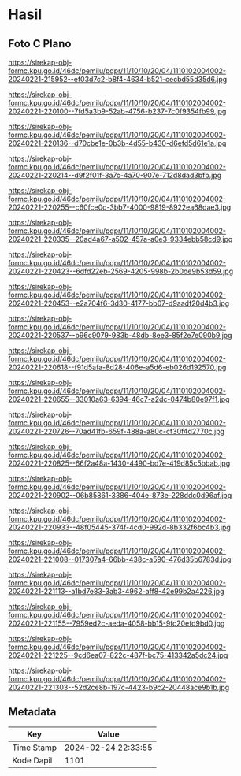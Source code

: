 # Hasil

## Foto C Plano

https://sirekap-obj-formc.kpu.go.id/46dc/pemilu/pdpr/11/10/10/20/04/1110102004002-20240221-215952--ef03d7c2-b8f4-4634-b521-cecbd55d35d6.jpg

https://sirekap-obj-formc.kpu.go.id/46dc/pemilu/pdpr/11/10/10/20/04/1110102004002-20240221-220100--7fd5a3b9-52ab-4756-b237-7c0f9354fb99.jpg

https://sirekap-obj-formc.kpu.go.id/46dc/pemilu/pdpr/11/10/10/20/04/1110102004002-20240221-220136--d70cbe1e-0b3b-4d55-b430-d6efd5d61e1a.jpg

https://sirekap-obj-formc.kpu.go.id/46dc/pemilu/pdpr/11/10/10/20/04/1110102004002-20240221-220214--d9f2f01f-3a7c-4a70-907e-712d8dad3bfb.jpg

https://sirekap-obj-formc.kpu.go.id/46dc/pemilu/pdpr/11/10/10/20/04/1110102004002-20240221-220255--c60fce0d-3bb7-4000-9819-8922ea68dae3.jpg

https://sirekap-obj-formc.kpu.go.id/46dc/pemilu/pdpr/11/10/10/20/04/1110102004002-20240221-220335--20ad4a67-a502-457a-a0e3-9334ebb58cd9.jpg

https://sirekap-obj-formc.kpu.go.id/46dc/pemilu/pdpr/11/10/10/20/04/1110102004002-20240221-220423--6dfd22eb-2569-4205-998b-2b0de9b53d59.jpg

https://sirekap-obj-formc.kpu.go.id/46dc/pemilu/pdpr/11/10/10/20/04/1110102004002-20240221-220453--e2a704f6-3d30-4177-bb07-d9aadf20d4b3.jpg

https://sirekap-obj-formc.kpu.go.id/46dc/pemilu/pdpr/11/10/10/20/04/1110102004002-20240221-220537--b96c9079-983b-48db-8ee3-85f2e7e090b9.jpg

https://sirekap-obj-formc.kpu.go.id/46dc/pemilu/pdpr/11/10/10/20/04/1110102004002-20240221-220618--f91d5afa-8d28-406e-a5d6-eb026d192570.jpg

https://sirekap-obj-formc.kpu.go.id/46dc/pemilu/pdpr/11/10/10/20/04/1110102004002-20240221-220655--33010a63-6394-46c7-a2dc-0474b80e97f1.jpg

https://sirekap-obj-formc.kpu.go.id/46dc/pemilu/pdpr/11/10/10/20/04/1110102004002-20240221-220726--70ad41fb-659f-488a-a80c-cf30f4d2770c.jpg

https://sirekap-obj-formc.kpu.go.id/46dc/pemilu/pdpr/11/10/10/20/04/1110102004002-20240221-220825--66f2a48a-1430-4490-bd7e-419d85c5bbab.jpg

https://sirekap-obj-formc.kpu.go.id/46dc/pemilu/pdpr/11/10/10/20/04/1110102004002-20240221-220902--06b85861-3386-404e-873e-228ddc0d96af.jpg

https://sirekap-obj-formc.kpu.go.id/46dc/pemilu/pdpr/11/10/10/20/04/1110102004002-20240221-220933--48f05445-374f-4cd0-992d-8b332f6bc4b3.jpg

https://sirekap-obj-formc.kpu.go.id/46dc/pemilu/pdpr/11/10/10/20/04/1110102004002-20240221-221008--017307a4-66bb-438c-a590-476d35b6783d.jpg

https://sirekap-obj-formc.kpu.go.id/46dc/pemilu/pdpr/11/10/10/20/04/1110102004002-20240221-221113--a1bd7e83-3ab3-4962-aff8-42e99b2a4226.jpg

https://sirekap-obj-formc.kpu.go.id/46dc/pemilu/pdpr/11/10/10/20/04/1110102004002-20240221-221155--7959ed2c-aeda-4058-bb15-9fc20efd9bd0.jpg

https://sirekap-obj-formc.kpu.go.id/46dc/pemilu/pdpr/11/10/10/20/04/1110102004002-20240221-221225--9cd6ea07-822c-487f-bc75-413342a5dc24.jpg

https://sirekap-obj-formc.kpu.go.id/46dc/pemilu/pdpr/11/10/10/20/04/1110102004002-20240221-221303--52d2ce8b-197c-4423-b9c2-20448ace9b1b.jpg


## Metadata

| Key        | Value               |
| ---------- | ------------------- |
| Time Stamp | 2024-02-24 22:33:55 |
| Kode Dapil | 1101                |



